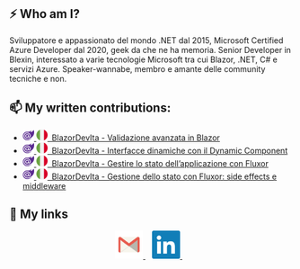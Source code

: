 ## ⚡ Who am I?

Sviluppatore e appassionato del mondo .NET dal 2015, Microsoft Certified Azure Developer dal 2020, geek da che ne ha memoria. Senior Developer in Blexin, interessato a varie tecnologie Microsoft tra cui Blazor, .NET, C# e servizi Azure. Speaker-wannabe, membro e amante delle community tecniche e non.

## 📫 My written contributions:

- [<img width="20" src="https://raw.githubusercontent.com/fabio-sp/fabio-sp/main/images/blazor.png?token=GHSAT0AAAAAAB2L7ADHFJNSD3PJNGNXKQLSY55QJDQ">&nbsp;<img width="20" src="https://raw.githubusercontent.com/fabio-sp/fabio-sp/main/images/ita_flag.png?token=GHSAT0AAAAAAB2L7ADGWP3AGPPHEE3BKDEIY55QNMA">&nbsp;&nbsp;BlazorDevIta - Validazione avanzata in Blazor](https://blazordev.it/articoli/validazione-avanzata-in-blazor/)
- [<img width="20" src="https://raw.githubusercontent.com/fabio-sp/fabio-sp/main/images/blazor.png?token=GHSAT0AAAAAAB2L7ADHFJNSD3PJNGNXKQLSY55QJDQ">&nbsp;<img width="20" src="https://raw.githubusercontent.com/fabio-sp/fabio-sp/main/images/ita_flag.png?token=GHSAT0AAAAAAB2L7ADGWP3AGPPHEE3BKDEIY55QNMA">&nbsp;&nbsp;BlazorDevIta - Interfacce dinamiche con il Dynamic Component](https://blazordev.it/articoli/interfacce-dinamiche-con-il-dynamic-component/)
- [<img width="20" src="https://raw.githubusercontent.com/fabio-sp/fabio-sp/main/images/blazor.png?token=GHSAT0AAAAAAB2L7ADHFJNSD3PJNGNXKQLSY55QJDQ">&nbsp;<img width="20" src="https://raw.githubusercontent.com/fabio-sp/fabio-sp/main/images/ita_flag.png?token=GHSAT0AAAAAAB2L7ADGWP3AGPPHEE3BKDEIY55QNMA">&nbsp;&nbsp;BlazorDevIta - Gestire lo stato dell’applicazione con Fluxor](https://blazordev.it/articoli/gestire-lo-stato-dellapplicazione-con-fluxor/)
- [<img width="20" src="https://raw.githubusercontent.com/fabio-sp/fabio-sp/main/images/blazor.png?token=GHSAT0AAAAAAB2L7ADHFJNSD3PJNGNXKQLSY55QJDQ">&nbsp;<img width="20" src="https://raw.githubusercontent.com/fabio-sp/fabio-sp/main/images/ita_flag.png?token=GHSAT0AAAAAAB2L7ADGWP3AGPPHEE3BKDEIY55QNMA">&nbsp;&nbsp;BlazorDevIta - Gestione dello stato con Fluxor: side effects e middleware](https://blazordev.it/articoli/gestione-dello-stato-con-fluxor-side-effects-e-middleware/)

## 🔗 My links
<p align="center">
    <a href="mailto:spaziani.fa@gmail.com">
        <img width="50" src="https://raw.githubusercontent.com/fabio-sp/fabio-sp/main/images/email.svg?token=GHSAT0AAAAAAB2L7ADHFNEQXHMJRO4573BSY55QNVA" >
    </a>&nbsp;&nbsp;
    <a href="https://www.linkedin.com/in/fabio-spaz/">
        <img width="50" src="https://raw.githubusercontent.com/fabio-sp/fabio-sp/main/images/linkedin.svg?token=GHSAT0AAAAAAB2L7ADH4XJXUGPOMNSCTMMUY55QHIQ" >
    </a>&nbsp;&nbsp;
</p>
